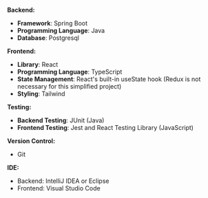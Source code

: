 **Backend:**
- **Framework**: Spring Boot
- **Programming Language**: Java
- **Database**: Postgresql

**Frontend:**
- **Library**: React
- **Programming Language**: TypeScript
- **State Management**: React's built-in useState hook (Redux is not necessary for this simplified project)
- **Styling**: Tailwind

**Testing:**
- **Backend Testing**: JUnit (Java)
- **Frontend Testing**: Jest and React Testing Library (JavaScript)

**Version Control:**
- Git

**IDE:**
- Backend: IntelliJ IDEA or Eclipse
- Frontend: Visual Studio Code
